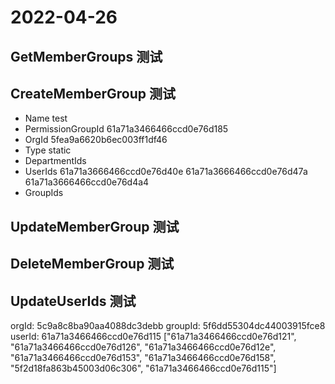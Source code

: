 # 2022-04-26

## GetMemberGroups 测试

## CreateMemberGroup 测试

- Name test
- PermissionGroupId 61a71a3466466ccd0e76d185
- OrgId 5fea9a6620b6ec003ff1df46
- Type static
- DepartmentIds 
- UserIds 61a71a3666466ccd0e76d40e 61a71a3666466ccd0e76d47a 61a71a3666466ccd0e76d4a4
- GroupIds

## UpdateMemberGroup 测试

## DeleteMemberGroup 测试

## UpdateUserIds 测试

orgId: 5c9a8c8ba90aa4088dc3debb
groupId: 5f6dd55304dc44003915fce8
userId: 61a71a3466466ccd0e76d115
["61a71a3466466ccd0e76d121", "61a71a3466466ccd0e76d126", "61a71a3466466ccd0e76d12e", "61a71a3466466ccd0e76d153", "61a71a3466466ccd0e76d158", "5f2d18fa863b45003d06c306", "61a71a3466466ccd0e76d115"]
